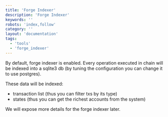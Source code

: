 ```yaml
---
title: 'Forge Indexer'
description: 'Forge Indexer'
keywords: ''
robots: 'index,follow'
category: ''
layout: 'documentation'
tags:
  - 'tools'
  - 'forge_indexer'
---
```


By default, forge indexer is enabled. Every operation executed in chain will be indexed into a sqlite3 db (by tuning the configuration you can change it to use postgres).

These data will be indexed:

- transaction list (thus you can filter txs by its type)
- states (thus you can get the richest accounts from the system)

We will expose more details for the forge indexer later.
